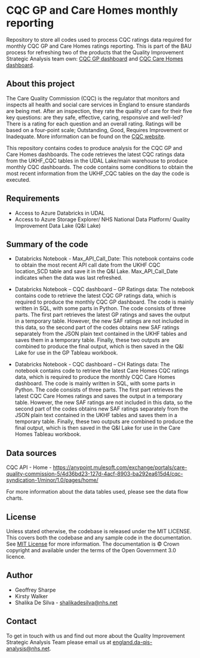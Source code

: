 # CQC GP and Care Homes monthly reporting
Repository to store all codes used to process CQC ratings data required for monthly CQC GP and Care Homes ratings reporting. This is part of the BAU process for refreshing two of the products that the Quality Improvement Strategic Analysis team own: [CQC GP dashboard](https://future.nhs.uk/Quality/view?objectID=33056464) and [CQC Care Homes dashboard](https://future.nhs.uk/Quality/view?objectID=33114832).


## About this project
The Care Quality Commission (CQC) is the regulator that monitors and inspects all health and social care services in England to ensure standards are being met. 
After an inspection, they rate the quality of care for their five key questions: are they safe, effective, caring, responsive and well-led? There is a rating for each question and an overall rating. Ratings will be based on a four-point scale; Outstanding, Good, Requires Improvement or Inadequate. More information can be found on the [CQC website](https://www.cqc.org.uk/about-us/how-we-do-our-job/inspection-reports).

This repository contains codes to produce analysis for the CQC GP and Care Homes dashboards. 
The code retrieves the latest CQC ratings data from the UKHF_CQC tables in the UDAL Lake/main warehouse to produce monthly CQC dashboards. The code contains some conditions to obtain the most recent information from the UKHF_CQC tables on the day the code is executed. 

## Requirements
-  Access to Azure Databricks in UDAL
-  Access to Azure Storage Explorer/ NHS National Data Platform/ Quality Improvement Data Lake (Q&I Lake)

## Summary of the code	
-	Databricks Notebook - Max_API_Call_Date: 
This notebook contains code to obtain the most recent API call date from the UKHF CQC location_SCD table and save it in the Q&I Lake. Max_API_Call_Date indicates when the data was last refreshed. 

-	Databricks Notebook – CQC dashboard – GP Ratings data:
The notebook contains code to retrieve the latest CQC GP ratings data, which is required to produce the monthly CQC GP dashboard. 
The code is mainly written in SQL, with some parts in Python. The code consists of three parts. The first part retrieves the latest GP ratings and saves the output in a temporary table. 
However, the new SAF ratings are not included in this data, so the second part of the codes obtains new SAF ratings separately from the JSON plain text contained in the UKHF tables and saves them in a temporary table. 
Finally, these two outputs are combined to produce the final output, which is then saved in the Q&I Lake for use in the GP Tableau workbook.

-	Databricks Notebook - CQC dashboard – CH Ratings data:
The notebook contains code to retrieve the latest Care Homes CQC ratings data, which is required to produce the monthly CQC Care Homes dashboard. 
The code is mainly written in SQL, with some parts in Python. The code consists of three parts. The first part retrieves the latest CQC Care Homes ratings and saves the output in a temporary table. 
However, the new SAF ratings are not included in this data, so the second part of the codes obtains new SAF ratings separately from the JSON plain text contained in the UKHF tables and saves them in a temporary table. 
Finally, these two outputs are combined to produce the final output, which is then saved in the Q&I Lake for use in the Care Homes Tableau workbook.

## Data sources
CQC API - Home - https://anypoint.mulesoft.com/exchange/portals/care-quality-commission-5/4d36bd23-127d-4acf-8903-ba292ea615d4/cqc-syndication-1/minor/1.0/pages/home/

For more information about the data tables used, please see the data flow charts.

## License
Unless stated otherwise, the codebase is released under the MIT LICENSE. This covers both the codebase and any sample code in the documentation.
See [MIT License](LICENSE.md) for more information.
The documentation is © Crown copyright and available under the terms of the Open Government 3.0 licence.

## Author
- Geoffrey Sharpe
- Kirsty Walker
- Shalika De Silva - shalikadesilva@nhs.net

## Contact
To get in touch with us and find out more about the Quality Improvement Strategic Analysis Team please email us at england.da-qis-analysis@nhs.net. 

